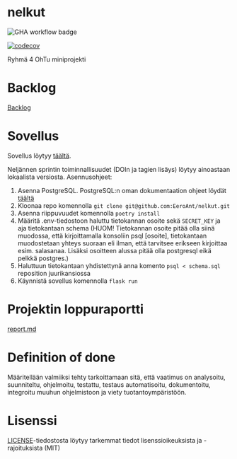 # nelkut
![GHA workflow badge](https://github.com/EeroAnt/nelkut/workflows/CI/badge.svg)

[![codecov](https://codecov.io/gh/EeroAnt/nelkut/graph/badge.svg?token=QIODCMQO6O)](https://codecov.io/gh/EeroAnt/nelkut)

Ryhmä 4 OhTu miniprojekti 
# Backlog

[Backlog](https://docs.google.com/spreadsheets/d/1923qVBaTEvUpGSOyh8lcoLwEM9oUUErB05xrt4Awjx4/edit#gid=1)

# Sovellus

Sovellus löytyy [täältä](https://nelkut-minit.fly.dev/).

Neljännen sprintin toiminnallisuudet (DOIn ja tagien lisäys) löytyy ainoastaan lokaalista versiosta. Asennusohjeet:

1. Asenna PostgreSQL. PostgreSQL:n oman dokumentaation ohjeet löydät [täältä](https://www.postgresql.org/download/)
2. Kloonaa repo komennolla `git clone git@github.com:EeroAnt/nelkut.git`
3. Asenna riippuvuudet komennolla `poetry install`
4. Määritä .env-tiedostoon haluttu tietokannan osoite sekä `SECRET_KEY` ja aja tietokantaan schema (HUOM! Tietokannan osoite pitää olla siinä muodossa, että kirjoittamalla konsoliin psql [osoite], tietokantaan muodostetaan yhteys suoraan eli ilman, että tarvitsee erikseen kirjoittaa esim. salasanaa. Lisäksi osoitteen alussa pitää olla postgresql eikä pelkkä postgres.)
6. Haluttuun tietokantaan yhdistettynä anna komento `psql < schema.sql` reposition juurikansiossa 
7. Käynnistä sovellus komennolla `flask run`

# Projektin loppuraportti

[report.md](https://github.com/EeroAnt/nelkut/blob/main/report.md)

# Definition of done

Määritellään valmiiksi tehty tarkoittamaan sitä, että vaatimus on analysoitu, suunniteltu, ohjelmoitu, testattu, testaus automatisoitu, dokumentoitu, integroitu muuhun ohjelmistoon ja viety tuotantoympäristöön.

# Lisenssi

[LICENSE](https://github.com/EeroAnt/nelkut/blob/main/LICENSE)-tiedostosta löytyy tarkemmat tiedot lisenssioikeuksista ja -rajoituksista (MIT)
